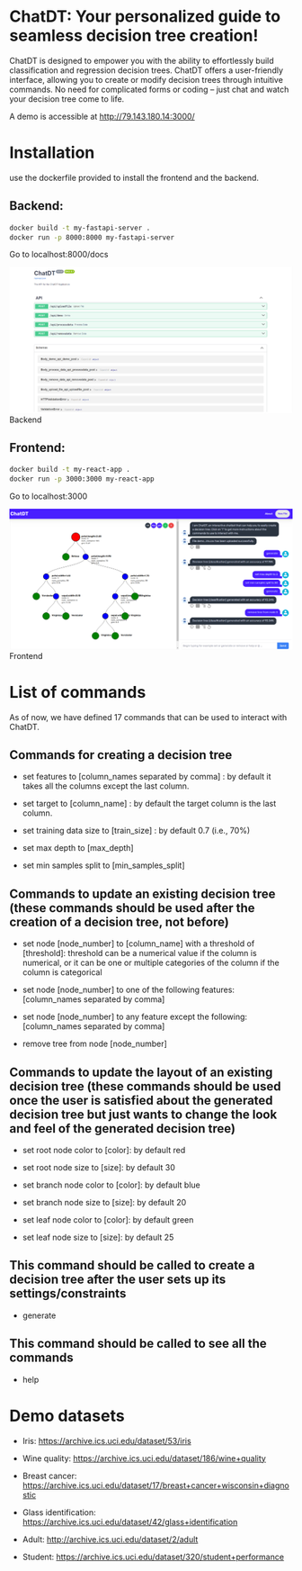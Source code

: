 # ChatDT: Your personalized guide to seamless decision tree creation!

ChatDT is designed to empower you with the ability to effortlessly build classification and regression decision trees. ChatDT offers a user-friendly interface, allowing you to create or modify decision trees through intuitive commands. No need for complicated forms or coding – just chat and watch your decision tree come to life.

A demo is accessible at http://79.143.180.14:3000/

# Installation

use the dockerfile provided to install the frontend and the backend.

## Backend:

```bash
docker build -t my-fastapi-server .
docker run -p 8000:8000 my-fastapi-server
```

Go to localhost:8000/docs

![Backend](/screenshots/backend.png)
Backend

## Frontend:

```bash
docker build -t my-react-app .
docker run -p 3000:3000 my-react-app
```

Go to localhost:3000

![Frontend](/screenshots/frontend.png)
Frontend

# List of commands

As of now, we have defined 17 commands that can be used to interact with ChatDT.

## Commands for creating a decision tree

- set features to [column_names separated by comma] : by default it takes all the columns except the last column.

- set target to [column_name] : by default the target column is the last column.

- set training data size to [train_size] : by default 0.7 (i.e., 70%)

- set max depth to [max_depth]

- set min samples split to [min_samples_split]

## Commands to update an existing decision tree (these commands should be used after the creation of a decision tree, not before)

- set node [node_number] to [column_name] with a threshold of [threshold]: threshold can be a numerical value if the column is numerical, or it can be one or multiple categories of the column if the column is categorical

- set node [node_number] to one of the following features: [column_names separated by comma]

- set node [node_number] to any feature except the following: [column_names separated by comma]

- remove tree from node [node_number]

## Commands to update the layout of an existing decision tree (these commands should be used once the user is satisfied about the generated decision tree but just wants to change the look and feel of the generated decision tree)

- set root node color to [color]: by default red

- set root node size to [size]: by default 30

- set branch node color to [color]: by default blue

- set branch node size to [size]: by default 20

- set leaf node color to [color]: by default green

- set leaf node size to [size]: by default 25

## This command should be called to create a decision tree after the user sets up its settings/constraints

- generate

## This command should be called to see all the commands

- help

# Demo datasets

- Iris: https://archive.ics.uci.edu/dataset/53/iris

- Wine quality: https://archive.ics.uci.edu/dataset/186/wine+quality

- Breast cancer: https://archive.ics.uci.edu/dataset/17/breast+cancer+wisconsin+diagnostic

- Glass identification: https://archive.ics.uci.edu/dataset/42/glass+identification

- Adult: http://archive.ics.uci.edu/dataset/2/adult

- Student: https://archive.ics.uci.edu/dataset/320/student+performance

